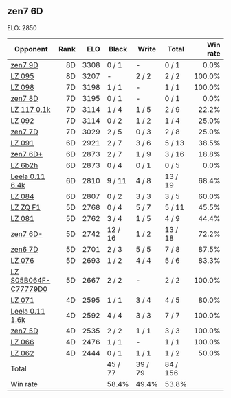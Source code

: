 ## zen7 6D ##

ELO: 2850

Opponent | Rank | ELO | Black | Write | Total | Win rate
---------|-----:|----:|-------|-------|-------|-------:
[zen7 9D](zen7%209D.md) | 8D | 3308 | 0 / 1 | - | 0 / 1 | 0.0%
[LZ 095](LZ%20095.md) | 8D | 3207 | - | 2 / 2 | 2 / 2 | 100.0%
[LZ 098](LZ%20098.md) | 7D | 3198 | 1 / 1 | - | 1 / 1 | 100.0%
[zen7 8D](zen7%208D.md) | 7D | 3195 | 0 / 1 | - | 0 / 1 | 0.0%
[LZ 117 0.1k](LZ%20117%200.1k.md) | 7D | 3114 | 1 / 4 | 1 / 5 | 2 / 9 | 22.2%
[LZ 092](LZ%20092.md) | 7D | 3114 | 0 / 2 | 1 / 2 | 1 / 4 | 25.0%
[zen7 7D](zen7%207D.md) | 7D | 3029 | 2 / 5 | 0 / 3 | 2 / 8 | 25.0%
[LZ 091](LZ%20091.md) | 6D | 2921 | 2 / 7 | 3 / 6 | 5 / 13 | 38.5%
[zen7 6D+](zen7%206D+.md) | 6D | 2873 | 2 / 7 | 1 / 9 | 3 / 16 | 18.8%
[LZ 6b2h](LZ%206b2h.md) | 6D | 2873 | 0 / 4 | 0 / 1 | 0 / 5 | 0.0%
[Leela 0.11 6.4k](Leela%200.11%206.4k.md) | 6D | 2810 | 9 / 11 | 4 / 8 | 13 / 19 | 68.4%
[LZ 084](LZ%20084.md) | 6D | 2807 | 0 / 2 | 3 / 3 | 3 / 5 | 60.0%
[LZ ZQ F1](LZ%20ZQ%20F1.md) | 5D | 2768 | 0 / 4 | 5 / 7 | 5 / 11 | 45.5%
[LZ 081](LZ%20081.md) | 5D | 2762 | 3 / 4 | 1 / 5 | 4 / 9 | 44.4%
[zen7 6D-](zen7%206D-.md) | 5D | 2742 | 12 / 16 | 1 / 2 | 13 / 18 | 72.2%
[zen6 7D](zen6%207D.md) | 5D | 2701 | 2 / 3 | 5 / 5 | 7 / 8 | 87.5%
[LZ 076](LZ%20076.md) | 5D | 2693 | 1 / 2 | 4 / 4 | 5 / 6 | 83.3%
[LZ S05B064F-C77779D0](LZ%20S05B064F-C77779D0.md) | 5D | 2667 | 2 / 2 | - | 2 / 2 | 100.0%
[LZ 071](LZ%20071.md) | 4D | 2595 | 1 / 1 | 3 / 4 | 4 / 5 | 80.0%
[Leela 0.11 1.6k](Leela%200.11%201.6k.md) | 4D | 2592 | 4 / 4 | 3 / 3 | 7 / 7 | 100.0%
[zen7 5D](zen7%205D.md) | 4D | 2535 | 2 / 2 | 1 / 1 | 3 / 3 | 100.0%
[LZ 066](LZ%20066.md) | 4D | 2476 | 1 / 1 | - | 1 / 1 | 100.0%
[LZ 062](LZ%20062.md) | 4D | 2444 | 0 / 1 | 1 / 1 | 1 / 2 | 50.0%
Total | | | 45 / 77 | 39 / 79 | 84 / 156 | 
Win rate| | | 58.4% | 49.4% | 53.8% | 
